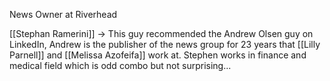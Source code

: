 News Owner at Riverhead

[[Stephan Ramerini]] -> This guy recommended the Andrew Olsen guy on LinkedIn, Andrew is the publisher of the news group for 23 years that [[Lilly Parnell]] and [[Melissa Azofeifa]] work at. Stephen works in finance and medical field which is odd combo but not surprising...

